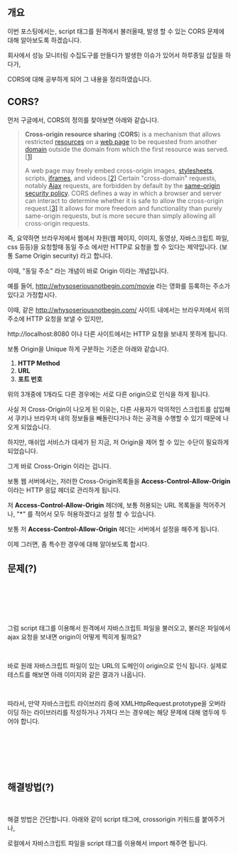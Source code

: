 ## 개요



이번 포스팅에서는, script 태그를 원격에서 불러올때, 발생 할 수 있는 CORS 문제에 대해 알아보도록 하겠습니다.



회사에서 성능 모니터링 수집도구를 만들다가 발생한 이슈가 있어서 하루종일 삽질을 하다가, 

CORS에 대해 공부하게 되어 그 내용을 정리하였습니다.





## CORS?



먼저 구글에서, CORS의 정의를 찾아보면 아래와 같습니다.



> **Cross-origin resource sharing** (**CORS**) is a mechanism that allows restricted [resources](https://en.wikipedia.org/wiki/Web_resource) on a [web page](https://en.wikipedia.org/wiki/Web_page) to be requested from another [domain](https://en.wikipedia.org/wiki/Domain_name) outside the domain from which the first resource was served.[[1\]](https://en.wikipedia.org/wiki/Cross-origin_resource_sharing#cite_note-mozhacks_cors-1)
>
> A web page may freely embed cross-origin images, [stylesheets](https://en.wikipedia.org/wiki/Style_sheet_(web_development)), scripts, [iframes](https://en.wikipedia.org/wiki/HTML_element), and videos.[[2\]](https://en.wikipedia.org/wiki/Cross-origin_resource_sharing#cite_note-2) Certain "cross-domain" requests, notably [Ajax](https://en.wikipedia.org/wiki/Ajax_(programming)) requests, are forbidden by default by the [same-origin security policy](https://en.wikipedia.org/wiki/Same-origin_policy). CORS defines a way in which a browser and server can interact to determine whether it is safe to allow the cross-origin request.[[3\]](https://en.wikipedia.org/wiki/Cross-origin_resource_sharing#cite_note-nczonline1-3) It allows for more freedom and functionality than purely same-origin requests, but is more secure than simply allowing all cross-origin requests.



즉, 요약하면 브라우저에서 웹에서 자원(웹 페이지, 이미지, 동영상, 자바스크립트 파일, css 등등)을 요청할때 동일 주소 에서만 HTTP로 요청을 할 수 있다는 제약입니다. (보통 Same Origin security) 라고 합니다.



이때, "동일 주소" 라는 개념이 바로 Origin 이라는 개념입니다.



예를 들어, http://whysoseriousnotbegin.com/movie 라는 영화를 등록하는 주소가 있다고 가정합시다. 



이때, 같은  http://whysoseriousnotbegin.com/ 사이트 내에서는 브라우저에서 위의 주소에 HTTP 요청을 보낼 수 있지만,

http://localhost:8080 이나 다른 사이트에서는 HTTP 요청을 보내지 못하게 됩니다.



보통 Origin을 Unique 하게 구분하는 기준은 아래와 같습니다.



1. **HTTP Method**
2. **URL**
3. **포트 번호** 



위의 3개중에 1개라도 다른 경우에는 서로 다른 origin으로 인식을 하게 됩니다.



사실 저 Cross-Origin이 나오게 된 이유는, 다른 사용자가 악의적인 스크립트를 삽입해서 쿠키나 브라우저 내의 정보들을 빼돌린다거나 하는 공격을 수행할 수 있기 때문에 나오게 되었습니다.



하지만, 매쉬업 서비스가 대세가 된 지금, 저 Origin을 제어 할 수 있는 수단이 필요하게 되었습니다.

그게 바로 Cross-Origin 이라는 겁니다.



보통 웹 서버에서는, 저러한 Cross-Origin목록들을 **Access-Control-Allow-Origin** 이라는 HTTP 응답 헤더로 관리하게 됩니다.



저  **Access-Control-Allow-Origin** 헤더에, 보통 허용되는 URL 목록들을 적어주거나, "*" 를 적어서 모두 허용하겠다고 설정 할 수 있습니다.



보통 저  **Access-Control-Allow-Origin** 헤더는 서버에서 설정을 해주게 됩니다.



이제 그러면, 좀 특수한 경우에 대해 알아보도록 합시다.





## 문제(?)

​               						

​                           

​           					                   

그럼 script 태그를 이용해서 원격에서 자바스크립트 파일을 불러오고, 불러온 파일에서 ajax 요청을 보내면 origin이 어떻게 찍히게 될까요? 

​      					                        

바로 원래 자바스크립트 파일이 있는 URL의 도메인이 origin으로 인식 됩니다. 실제로 테스트를 해보면 아래 이미지와 같은 결과가 나옵니다.





​              				           

따라서, 만약 자바스크립트 라이브러리 중에 XMLHttpRequest.prototype을 오버라이딩 하는 라이브러리를 작성하거나 가져다 쓰는 경우에는 해당 문제에 대해 염두에 두어야 합니다.

​                  

​                 

​                                       

## 해결방법(?)

​              

해결 방법은 간단합니다. 아래와 같이 script 태그에, crossorigin 키워드를 붙여주거나,

로컬에서 자바스크립트 파일을 script 태그를 이용해서 import 해주면 됩니다.